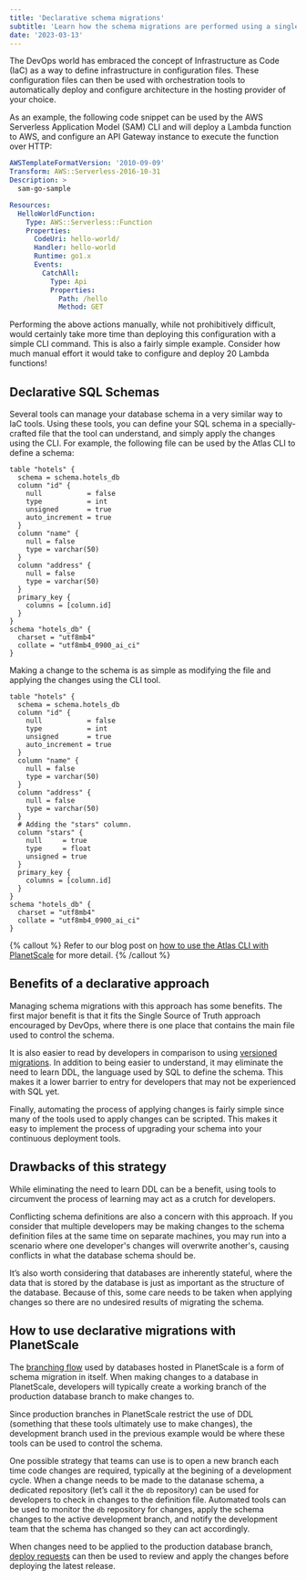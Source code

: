```yaml
---
title: 'Declarative schema migrations'
subtitle: 'Learn how the schema migrations are performed using a single state definition.'
date: '2023-03-13'
---
```


The DevOps world has embraced the concept of Infrastructure as Code (IaC) as a way to define infrastructure in configuration files. These configuration files can then be used with orchestration tools to automatically deploy and configure architecture in the hosting provider of your choice.

As an example, the following code snippet can be used by the AWS Serverless Application Model (SAM) CLI and will deploy a Lambda function to AWS, and configure an API Gateway instance to execute the function over HTTP:

```yaml
AWSTemplateFormatVersion: '2010-09-09'
Transform: AWS::Serverless-2016-10-31
Description: >
  sam-go-sample

Resources:
  HelloWorldFunction:
    Type: AWS::Serverless::Function
    Properties:
      CodeUri: hello-world/
      Handler: hello-world
      Runtime: go1.x
      Events:
        CatchAll:
          Type: Api
          Properties:
            Path: /hello
            Method: GET
```

Performing the above actions manually, while not prohibitively difficult, would certainly take more time than deploying this configuration with a simple CLI command. This is also a fairly simple example. Consider how much manual effort it would take to configure and deploy 20 Lambda functions!

## Declarative SQL Schemas

Several tools can manage your database schema in a very similar way to IaC tools. Using these tools, you can define your SQL schema in a specially-crafted file that the tool can understand, and simply apply the changes using the CLI. For example, the following file can be used by the Atlas CLI to define a schema:

```
table "hotels" {
  schema = schema.hotels_db
  column "id" {
    null           = false
    type           = int
    unsigned       = true
    auto_increment = true
  }
  column "name" {
    null = false
    type = varchar(50)
  }
  column "address" {
    null = false
    type = varchar(50)
  }
  primary_key {
    columns = [column.id]
  }
}
schema "hotels_db" {
  charset = "utf8mb4"
  collate = "utf8mb4_0900_ai_ci"
}
```

Making a change to the schema is as simple as modifying the file and applying the changes using the CLI tool.

```
table "hotels" {
  schema = schema.hotels_db
  column "id" {
    null           = false
    type           = int
    unsigned       = true
    auto_increment = true
  }
  column "name" {
    null = false
    type = varchar(50)
  }
  column "address" {
    null = false
    type = varchar(50)
  }
  # Adding the "stars" column.
  column "stars" {
    null     = true
    type     = float
    unsigned = true
  }
  primary_key {
    columns = [column.id]
  }
}
schema "hotels_db" {
  charset = "utf8mb4"
  collate = "utf8mb4_0900_ai_ci"
}
```

{% callout %}
Refer to our blog post on [how to use the Atlas CLI with PlanetScale](/blog/declarative-mysql-schemas-with-atlas-cli) for more detail.
{% /callout %}

## Benefits of a declarative approach

Managing schema migrations with this approach has some benefits. The first major benefit is that it fits the Single Source of Truth approach encouraged by DevOps, where there is one place that contains the main file used to control the schema.

It is also easier to read by developers in comparison to using [versioned migrations](/docs/devops/versioned-schema-migrations). In addition to being easier to understand, it may eliminate the need to learn DDL, the language used by SQL to define the schema. This makes it a lower barrier to entry for developers that may not be experienced with SQL yet.

Finally, automating the process of applying changes is fairly simple since many of the tools used to apply changes can be scripted. This makes it easy to implement the process of upgrading your schema into your continuous deployment tools.

## Drawbacks of this strategy

While eliminating the need to learn DDL can be a benefit, using tools to circumvent the process of learning may act as a crutch for developers.

Conflicting schema definitions are also a concern with this approach. If you consider that multiple developers may be making changes to the schema definition files at the same time on separate machines, you may run into a scenario where one developer's changes will overwrite another's, causing conflicts in what the database schema should be.

It’s also worth considering that databases are inherently stateful, where the data that is stored by the database is just as important as the structure of the database. Because of this, some care needs to be taken when applying changes so there are no undesired results of migrating the schema.

## How to use declarative migrations with PlanetScale

The [branching flow](/docs/concepts/branching) used by databases hosted in PlanetScale is a form of schema migration in itself. When making changes to a database in PlanetScale, developers will typically create a working branch of the production database branch to make changes to.

Since production branches in PlanetScale restrict the use of DDL (something that these tools ultimately use to make changes), the development branch used in the previous example would be where these tools can be used to control the schema.

One possible strategy that teams can use is to open a new branch each time code changes are required, typically at the begining of a development cycle. When a change needs to be made to the datanase schema, a dedicated repository (let’s call it the `db` repository) can be used for developers to check in changes to the definition file. Automated tools can be used to monitor the `db` repository for changes, apply the schema changes to the active development branch, and notify the development team that the schema has changed so they can act accordingly.

When changes need to be applied to the production database branch, [deploy requests](/docs/concepts/deploy-requests) can then be used to review and apply the changes before deploying the latest release.

